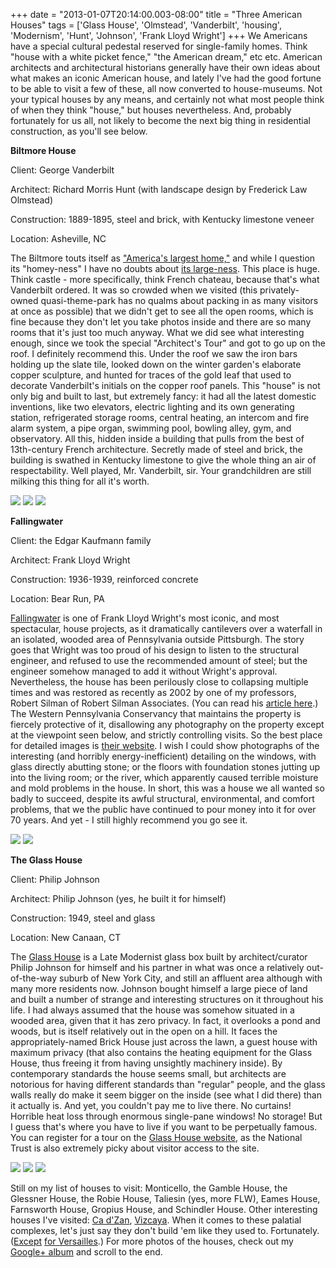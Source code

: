 +++
date = "2013-01-07T20:14:00.003-08:00"
title = "Three American Houses"
tags = ['Glass House', 'Olmstead', 'Vanderbilt', 'housing', 'Modernism', 'Hunt', 'Johnson', 'Frank Lloyd Wright']
+++
We Americans have a special cultural pedestal reserved for single-family homes.  Think "house with a white picket fence," "the American dream," etc etc.  American architects and architectural historians generally have their own ideas about what makes an iconic American house, and lately I've had the good fortune to be able to visit a few of these, all now converted to house-museums.  Not your typical houses by any means, and certainly not what most people think of when they think "house," but houses nevertheless.  And, probably fortunately for us all, not likely to become the next big thing in residential construction, as you'll see below.  

**Biltmore House**

Client: George Vanderbilt

Architect: Richard Morris Hunt (with landscape design by Frederick Law Olmstead)

Construction: 1889-1895, steel and brick, with Kentucky limestone veneer

Location: Asheville, NC

The Biltmore touts itself as ["America's largest home,"](http://www.biltmore.com/) and while I question its "homey-ness" I have no doubts about [its large-ness](http://en.wikipedia.org/wiki/List_of_largest_houses_in_the_United_States).  This place is huge.  Think castle - more specifically, think French chateau, because that's what Vanderbilt ordered.  It was so crowded when we visited (this privately-owned quasi-theme-park has no qualms about packing in as many visitors at once as possible) that we didn't get to see all the open rooms, which is fine because they don't let you take photos inside and there are so many rooms that it's just too much anyway.  What we did see what interesting enough, since we took the special "Architect's Tour" and got to go up on the roof.  I definitely recommend this.  Under the roof we saw the iron bars holding up the slate tile, looked down on the winter garden's elaborate copper sculpture, and hunted for traces of the gold leaf that used to decorate Vanderbilt's initials on the copper roof panels.  This "house" is not only big and built to last, but extremely fancy: it had all the latest domestic inventions, like two elevators, electric lighting and its own generating station, refrigerated storage rooms, central heating, an intercom and fire alarm system, a pipe organ, swimming pool, bowling alley, gym, and observatory.  All this, hidden inside a building that pulls from the best of 13th-century French architecture.  Secretly made of steel and brick, the building is swathed in Kentucky limestone to give the whole thing an air of respectability.  Well played, Mr. Vanderbilt, sir.  Your grandchildren are still milking this thing for all it's worth.

<img src="http://3.bp.blogspot.com/-k5ovdWQDBW0/UOuTpwrK08I/AAAAAAAABlg/HQHqZo2oTMg/s1600/IMG_8218.jpg"/>

<img src="http://3.bp.blogspot.com/-MnvCwc-9-EI/UOuTsIiHrII/AAAAAAAABmA/S2cv_QfiJgQ/s1600/IMG_8255.jpg"/>

<img src="http://1.bp.blogspot.com/-Y5YkE4pLbDg/UOuTszKJwNI/AAAAAAAABmI/VK3X13NdmAA/s1600/IMG_8265.jpg"/>

**Fallingwater**

Client: the Edgar Kaufmann family

Architect: Frank Lloyd Wright

Construction:  1936-1939, reinforced concrete

Location: Bear Run, PA

[Fallingwater](http://en.wikipedia.org/wiki/Fallingwater) is one of Frank Lloyd Wright's most iconic, and most spectacular, house  projects, as it dramatically cantilevers over a waterfall in an  isolated, wooded area of Pennsylvania outside Pittsburgh.  The story  goes that Wright was too proud of his design to listen to the structural  engineer, and refused to use the recommended amount of steel; but the  engineer somehow managed to add it without Wright's approval.   Nevertheless, the house has been perilously close to collapsing multiple  times and was restored as recently as 2002 by one of my professors,  Robert Silman of Robert Silman Associates.  (You can read his [article here](http://www.structuremag.org/archives/2006/Falling%20Water/FallingWater.pdf).)   The Western Pennsylvania Conservancy that maintains the property is  fiercely protective of it, disallowing any photography on the property  except at the viewpoint seen below, and strictly controlling visits.  So  the best place for detailed images is [their website](http://www.fallingwater.org/).  I wish I could show photographs of the  interesting (and horribly energy-inefficient) detailing on the windows,  with glass directly abutting stone; or the floors with foundation stones  jutting up into the living room; or the river, which apparently caused  terrible moisture and mold problems in the house.  In short, this was a  house we all wanted so badly to succeed, despite its awful structural,  environmental, and comfort problems, that we the public have continued to pour  money into it for over 70 years.  And yet - I still highly recommend you  go see it.

<img src="http://1.bp.blogspot.com/-uBLcPGOowtA/UOuTwK4wWdI/AAAAAAAABmw/_7XH3-jqnE8/s1600/IMG_5069.jpg"/>

<img src="http://3.bp.blogspot.com/-QWfceLrZ3mg/UOuTvRd9laI/AAAAAAAABmo/Apc34FTCmmQ/s1600/IMG_5091.jpg"/>

**The Glass House**

Client: Philip Johnson

Architect: Philip Johnson (yes, he built it for himself)

Construction: 1949, steel and glass

Location: New Canaan, CT

The [Glass House](http://en.wikipedia.org/wiki/Glass_House) is a Late Modernist glass box built by architect/curator Philip Johnson for himself and his partner in what was once a relatively out-of-the-way suburb of New York City, and still an affluent area although with many more residents now.  Johnson bought himself a large piece of land and built a number of strange and interesting structures on it throughout his life.  I had always assumed that the house was somehow situated in a wooded area, given that it has zero privacy.  In fact, it overlooks a pond and woods, but is itself relatively out in the open on a hill.  It faces the appropriately-named Brick House just across the lawn, a guest house with maximum privacy (that also contains the heating equipment for the Glass House, thus freeing it from having unsightly machinery inside).  By contemporary standards the house seems small, but architects are notorious for having different standards than "regular" people, and the glass walls really do make it seem bigger on the inside (see what I did there) than it actually is.  And yet, you couldn't pay me to live there.  No curtains!  Horrible heat loss through enormous single-pane windows!  No storage!  But I guess that's where you have to live if you want to be perpetually famous.  You can register for a tour on the [Glass House website](http://philipjohnsonglasshouse.org/), as the National Trust is also extremely picky about visitor access to the site.

<img src="http://3.bp.blogspot.com/-Idqwgd-Gz3I/UOuTnpH_M9I/AAAAAAAABlE/pzUO5YESdH0/s1600/IMG_8068.jpg"/>

<img src="http://3.bp.blogspot.com/-LEXUxNne1Zs/UOuTmSTyJ6I/AAAAAAAABkw/Ywcbsq20Tr4/s1600/IMG_8072.jpg"/>

<img src="http://3.bp.blogspot.com/-U5HjTTmxVmY/UOuTloVqEvI/AAAAAAAABko/6QrNLZu16Xs/s1600/IMG_8076.jpg"/>

Still on my list of houses to visit: Monticello, the Gamble House, the Glessner House, the Robie House, Taliesin (yes, more FLW), Eames House, Farnsworth House, Gropius House, and Schindler House.  Other interesting houses I've visited: [Ca d'Zan](http://en.wikipedia.org/wiki/Ca_d%27Zan), [Vizcaya](http://en.wikipedia.org/wiki/Villa_Vizcaya).  When it comes to these palatial complexes, let's just say they don't build 'em like they used to.  Fortunately.  ([Except](http://www.ninehomes.com/listings/468) [for Versailles](http://www.mnn.com/your-home/remodeling-design/blogs/versailles-90000-square-feet-of-wretched-excess-and-shattered-drea).)  For more photos of the houses, check out my [Google+ album](https://plus.google.com/photos/100923770373915082594/albums/5806720229486128897?authkey=CNDs24LU4qLm0gE) and scroll to the end.
